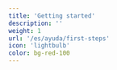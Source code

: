 ```yaml
---
title: 'Getting started'
description: ''
weight: 1
url: '/es/ayuda/first-steps'
icon: 'lightbulb'
color: bg-red-100
---
```

